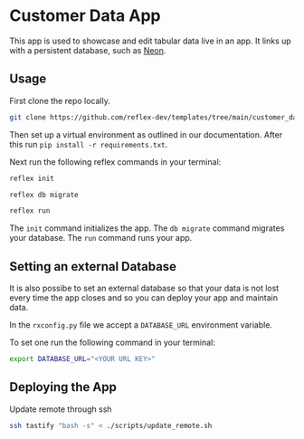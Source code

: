 # Customer Data App

This app is used to showcase and edit tabular data live in an app. It links up with a persistent database, such as [Neon](https://neon.tech). 

## Usage 

First clone the repo locally.
```bash
git clone https://github.com/reflex-dev/templates/tree/main/customer_data_app
```
Then set up a virtual environment as outlined in our documentation. After this run `pip install -r requirements.txt`.

Next run the following reflex commands in your terminal:

```bash
reflex init
```

```bash
reflex db migrate
```

```bash
reflex run
```

The `init` command initializes the app. The `db migrate` command migrates your database. The `run` command runs your app.


## Setting an external Database

It is also possibe to set an external database so that your data is not lost every time the app closes and so you can deploy your app and maintain data. 

In the `rxconfig.py` file we accept a `DATABASE_URL` environment variable. 

To set one run the following command in your terminal:

```bash
export DATABASE_URL="<YOUR URL KEY>"
```

## Deploying the App
Update remote through ssh
```bash
ssh tastify "bash -s" < ./scripts/update_remote.sh
```